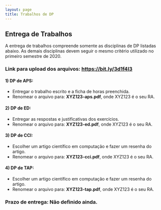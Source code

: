```yaml
---
layout: page
title: Trabalhos de DP
---
```


## Entrega de Trabalhos

A entrega de trabalhos compreende somente as disciplinas de DP listadas abaixo. As demais disciplinas devem seguir o mesmo critério utilizado no primeiro semestre de 2020.

### Link para upload dos arquivos: <a href="https://bit.ly/3d1f4I3" target="_blank">https://bit.ly/3d1f4I3</a>

#### 1) DP de APS:
 - Entregar o trabalho escrito e a ficha de horas preenchida. 
 - Renomear o arquivo para: **XYZ123-aps.pdf**, onde XYZ123 é o seu RA. 

#### 2) DP de ED:
 - Entregar as respostas e justificativas dos exercícios.
 - Renomear o arquivo para: **XYZ123-ed.pdf**, onde XYZ123 é o seu RA. 

#### 3) DP de CCI:
 - Escolher um artigo científico em computação e fazer um resenha do artigo.
 - Renomear o arquivo para: **XYZ123-cci.pdf**, onde XYZ123 é o seu RA. 

#### 4) DP de TAP:
 - Escolher um artigo científico em computação e fazer um resenha do artigo.
 - Renomear o arquivo para: **XYZ123-tap.pdf**, onde XYZ123 é o seu RA. 

### Prazo de entrega: Não definido ainda.
